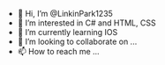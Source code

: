 - 👋 Hi, I’m @LinkinPark1235
- 👀 I’m interested in C# and HTML, CSS
- 🌱 I’m currently learning IOS
- 💞️ I’m looking to collaborate on ...
- 📫 How to reach me ...

<!---
LinkinPark1235/LinkinPark1235 is a ✨ special ✨ repository because its `README.md` (this file) appears on your GitHub profile.
You can click the Preview link to take a look at your changes.
--->
